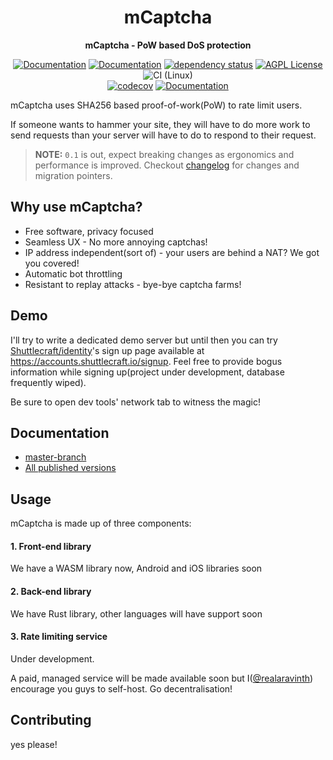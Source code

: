 <div align="center">
  <h1>mCaptcha</h1>
  <p>
    <strong>mCaptcha - PoW based DoS protection</strong>
  </p>

[![Documentation](https://img.shields.io/badge/docs-master-yellow)](https://mcaptcha.github.io/mCaptcha/m_captcha/index.html)
[![Documentation](https://img.shields.io/badge/docs-0.1.3-blue)](https://mcaptcha.org/docs/api/mcaptcha-system)
[![dependency status](https://deps.rs/repo/github/mCaptcha/mCaptcha/status.svg)](https://deps.rs/repo/github/mCaptcha/mCaptcha)
[![AGPL License](https://img.shields.io/badge/license-AGPL-blue.svg)](http://www.gnu.org/licenses/agpl-3.0)
![CI (Linux)](<https://github.com/mCaptcha/mCaptcha/workflows/CI%20(Linux)/badge.svg>)
<br />
[![codecov](https://codecov.io/gh/mCaptcha/mCaptcha/branch/master/graph/badge.svg)](https://codecov.io/gh/mCaptcha/mCaptcha)
[![Documentation](https://img.shields.io/badge/matrix-community-purple)](https://matrix.to/#/+mcaptcha:matrix.batsense.net)

</div>

mCaptcha uses SHA256 based proof-of-work(PoW) to rate limit users.

If someone wants to hammer your site, they will have to do more work to
send requests than your server will have to do to respond to their
request.

> **NOTE:** `0.1` is out, expect breaking changes as ergonomics and
> performance is improved. Checkout [changelog](./CHANGELOG.md) for
> changes and migration pointers.

## Why use mCaptcha?

- Free software, privacy focused
- Seamless UX - No more annoying captchas!
- IP address independent(sort of) - your users are behind a NAT? We got you covered!
- Automatic bot throttling
- Resistant to replay attacks - bye-bye captcha farms!

## Demo

I'll try to write a dedicated demo server but until then you can try
[Shuttlecraft/identity](github.com/shuttlecraft/identity)'s sign up page
available at https://accounts.shuttlecraft.io/signup. Feel free to
provide bogus information while signing up(project under development,
database frequently wiped).

Be sure to open dev tools' network tab to witness the magic!

## Documentation

- [master-branch](https://mcaptcha.github.io/mCaptcha/m_captcha/index.html)
- [All published versions](https://mcaptcha.org/docs/api/mcaptcha-system)

## Usage

mCaptcha is made up of three components:

#### 1. Front-end library

We have a WASM library now, Android and iOS libraries soon

#### 2. Back-end library

We have Rust library, other languages will have support soon

#### 3. Rate limiting service

Under development.

A paid, managed service will be made available soon but
I([@realaravinth](https://batsense.net)) encourage you guys to
self-host. Go decentralisation!

## Contributing

yes please!
